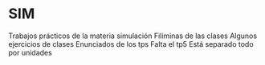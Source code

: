 # SIM
Trabajos prácticos de la materia simulación
Filiminas de las clases
Algunos ejercicios de clases
Enunciados de los tps
Falta el tp5 
Está separado todo por unidades
